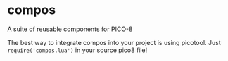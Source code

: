 # compos
A suite of reusable components for PICO-8

The best way to integrate compos into your project is using picotool. Just `require('compos.lua')` in your source pico8 file! 
